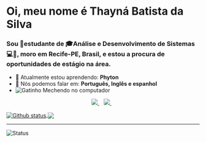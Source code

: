 # Oi, meu nome é Thayná Batista da Silva
### Sou 🌱estudante de **🎓Análise e Desenvolvimento de Sistemas💻**🤩, moro em Recife-PE, Brasil, e estou a procura de oportunidades de __estágio__ na área.
* 🚀 Atualmente estou aprendendo: <strong>Phyton</strong> 
* 📣 Nós podemos falar em: <strong> Português, Inglês e espanhol</strong>
* ![Gatinho Mechendo no computador](https://www.orkugifs.com/images/gatinho-usando-computador_4114.gif)

<p align='center'>  
  <a href="https://br.linkedin.com/in/thaynabds">
    <img src="https://img.shields.io/badge/linkedin-%230077B5.svg?&style=for-the-badge&logo=linkedin&logoColor=white" />
  </a>&nbsp;&nbsp;
  <a href="https://www.instagram.com/thaynabdstec/">
    <img src="https://img.shields.io/badge/instagram-%23E4405F.svg?&style=for-the-badge&logo=instagram&logoColor=white" />        
  </a>&nbsp;&nbsp;
</p>
<a href="LINK_DO_SEU_SITE_AQUI">
  <img align="center" src="https://github-readme-stats.vercel.app/api?username=thaynabds&show_icons=true&theme=radical" alt="Github status" />
</a>
<a href="LINK_DO_SEU_SITE_AQUI">
  <img align="center" src="https://github-readme-stats.vercel.app/api/top-langs/?username=thaynabds&layout=compact&theme=radical" />
</a>


___
<p align="left"> <img src="https://komarev.com/ghpvc/?username=thaynabds" alt="Status" /> </p>
